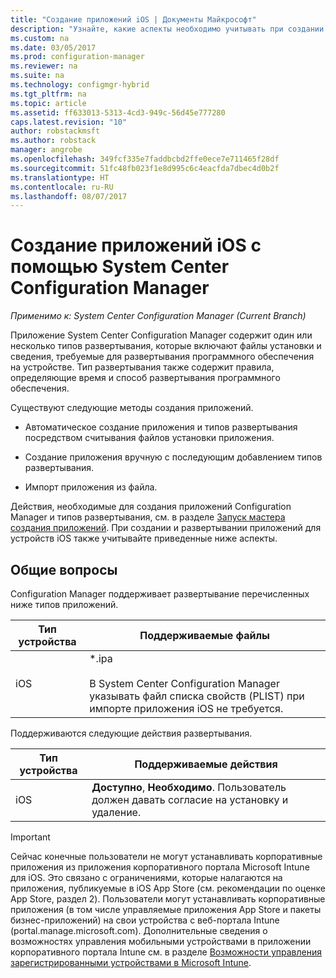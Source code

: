 ```yaml
---
title: "Создание приложений iOS | Документы Майкрософт"
description: "Узнайте, какие аспекты необходимо учитывать при создании и развертывании приложений для устройств OS."
ms.custom: na
ms.date: 03/05/2017
ms.prod: configuration-manager
ms.reviewer: na
ms.suite: na
ms.technology: configmgr-hybrid
ms.tgt_pltfrm: na
ms.topic: article
ms.assetid: ff633013-5313-4cd3-949c-56d45e777280
caps.latest.revision: "10"
author: robstackmsft
ms.author: robstack
manager: angrobe
ms.openlocfilehash: 349fcf335e7faddbcbd2ffe0ece7e711465f28df
ms.sourcegitcommit: 51fc48fb023f1e8d995c6c4eacfda7dbec4d0b2f
ms.translationtype: HT
ms.contentlocale: ru-RU
ms.lasthandoff: 08/07/2017
---
```

# <a name="create-ios-applications-with-system-center-configuration-manager"></a>Создание приложений iOS с помощью System Center Configuration Manager

*Применимо к: System Center Configuration Manager (Current Branch)*

Приложение System Center Configuration Manager содержит один или несколько типов развертывания, которые включают файлы установки и сведения, требуемые для развертывания программного обеспечения на устройстве. Тип развертывания также содержит правила, определяющие время и способ развертывания программного обеспечения.  

 Существуют следующие методы создания приложений.  

-   Автоматическое создание приложения и типов развертывания посредством считывания файлов установки приложения.  

-   Создание приложения вручную с последующим добавлением типов развертывания.  

-   Импорт приложения из файла.  

Действия, необходимые для создания приложений Configuration Manager и типов развертывания, см. в разделе [Запуск мастера создания приложений](../../apps/deploy-use/create-applications.md#start-the-create-application-wizard). При создании и развертывании приложений для устройств iOS также учитывайте приведенные ниже аспекты.  

## <a name="general-considerations"></a>Общие вопросы  
 Configuration Manager поддерживает развертывание перечисленных ниже типов приложений.  

|Тип устройства|Поддерживаемые файлы|  
|-----------------|---------------------|  
|iOS|*.ipa<br /><br /> В System Center Configuration Manager указывать файл списка свойств (PLIST) при импорте приложения iOS не требуется.|  

 Поддерживаются следующие действия развертывания.  

|Тип устройства|Поддерживаемые действия|  
|-----------------|-----------------------|  
|iOS|**Доступно**, **Необходимо**. Пользователь должен давать согласие на установку и удаление.

> [!IMPORTANT]  
>  Сейчас конечные пользователи не могут устанавливать корпоративные приложения из приложения корпоративного портала Microsoft Intune для iOS. Это связано с ограничениями, которые налагаются на приложения, публикуемые в iOS App Store (см. рекомендации по оценке App Store, раздел 2). Пользователи могут устанавливать корпоративные приложения (в том числе управляемые приложения App Store и пакеты бизнес-приложений) на свои устройства с веб-портала Intune (portal.manage.microsoft.com). Дополнительные сведения о возможностях управления мобильными устройствами в приложении корпоративного портала Intune см. в разделе [Возможности управления зарегистрированными устройствами в Microsoft Intune](https://technet.microsoft.com/library/dn600287.aspx).  
